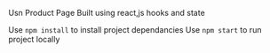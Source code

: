 Usn Product Page Built using react,js hooks and state

Use `npm install` to install project dependancies 
Use `npm start` to run project locally
